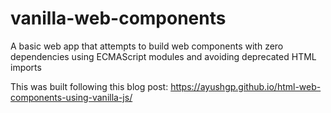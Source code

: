 # vanilla-web-components

A basic web app that attempts to build web components with zero dependencies using ECMAScript modules and avoiding deprecated HTML imports

This was built following this blog post:
https://ayushgp.github.io/html-web-components-using-vanilla-js/
